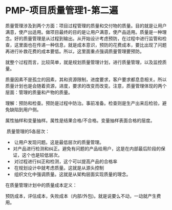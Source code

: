 # PMP-项目质量管理1-第二遍

​        质量管理涉及到两个方面：项目过程管理的质量和交付物的质量。目的就是让用户满意，使产出适用。做项目最终的目的是让用户满意，使产品适用。质量是一种理念。好的质量管理是从过程到输出。从开始设计考虑预防，在过程中进行监管和检查，这里面也在传递一种信息，就是成本意识，预防的花费成本，要比出现了问题再进行补救花费的成本要低。所以，这里面重点强调质量管理要预防。

​        就整个过程而言，比较简单，就是规划质量管理计划，进行质量管理，以及监控质量。

​        质量因素不是孤立的因素，其和资源限制，进度要求，客户要求都息息相关。所以质量计划也是会随着资源，进度，要求的改变而改变。注意，质量管理体现的两个层面：管理的质量和产物的质量。

​       理解：预防和检查。预防是过程中防治。事前准备。检查则是生产出来后检验，避免缺陷到用户侧。

​                  属性抽样和变量抽样。属性是结果合格/不合格。变量抽样表面合格的层度。

​       质量管理的5各层次：

- ​       让用户发现问题。这是最低层次的质量管理。
- ​       对产品进行检测和纠正。避免有问题的产品给用户，这是在内部最后阶段的保证，这个也是较低层次。
- ​       对过程进行纠正和检测，这个可以提高产品的合格率
- ​      在规划设计中就考虑质量。这就是从源头控制
- ​       组织文化中强调质量。这就是从架构层面实现质量的理念。

在质量管理计划中的质量成本定义：

预防成本，评估成本，失败成本（内部/外包)。就是说要么不动，一动就产生费用。

​		